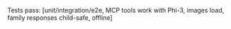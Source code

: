 Tests pass: [unit/integration/e2e, MCP tools work with Phi-3, images load, family responses child-safe, offline]
